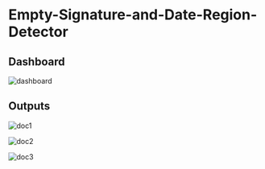 # Empty-Signature-and-Date-Region-Detector

## Dashboard

![dashboard](https://github.com/user-attachments/assets/077432c0-367a-4477-99dd-525fdfdb8fe2)

## Outputs

![doc1](https://github.com/user-attachments/assets/3bdcfde6-7e80-4d83-a287-fddcf01d77bc)

![doc2](https://github.com/user-attachments/assets/e1203fe3-3bd3-4b04-a9ec-7cd01d698b6b)

![doc3](https://github.com/user-attachments/assets/311c9123-fa75-4a86-a53c-b489de9cf0ee)

